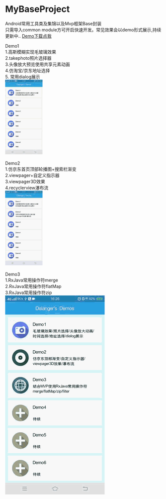 # MyBaseProject
Android常用工具类及集锦以及Mvp框架Base封装<br> 
只需导入common module方可开启快速开发。常见效果会以demo形式展示,持续更新中..  [Demo下载点我](https://github.com/Dalanger/MyBaseProject/blob/dalang/demo.apk)

Demo1<br>
1.高斯模糊实现毛玻璃效果<br> 
2.takephoto照片选择器 <br>
3.头像放大预览使用共享元素动画 <br>
4.仿淘宝/京东地址选择 <br>
5. 常用dialog展示<br>
![image](https://github.com/Dalanger/MyBaseProject/blob/dalang/img/demo1.gif)
<br>
<br>
Demo2<br>
1.仿京东首页顶部轮播图+搜索栏渐变<br> 
2.viewpager+自定义指示器<br>
3.viewpager3D效果 <br>
4.recyclerview瀑布流 <br>
![image](https://github.com/Dalanger/MyBaseProject/blob/dalang/img/demo2.gif)
<br>
<br>
Demo3<br>
1.RxJava常用操作符merge<br>
2.RxJava常用操作符flatMap<br>
3.RxJava常用操作符zip<br>
![image](https://github.com/Dalanger/MyBaseProject/blob/dalang/img/demo3.gif)
